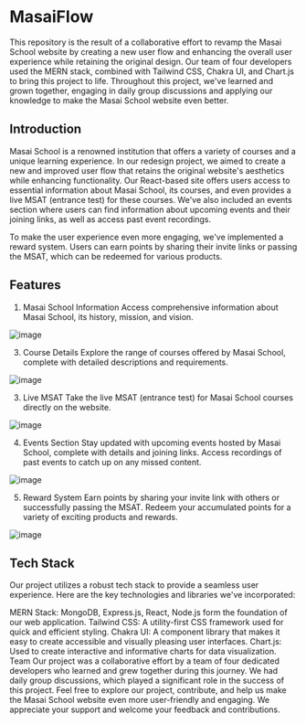 # MasaiFlow
This repository is the result of a collaborative effort to revamp the Masai School website by creating a new user flow and enhancing the overall user experience while retaining the original design. Our team of four developers used the MERN stack, combined with Tailwind CSS, Chakra UI, and Chart.js to bring this project to life. Throughout this project, we've learned and grown together, engaging in daily group discussions and applying our knowledge to make the Masai School website even better.

## Introduction
Masai School is a renowned institution that offers a variety of courses and a unique learning experience. In our redesign project, we aimed to create a new and improved user flow that retains the original website's aesthetics while enhancing functionality. Our React-based site offers users access to essential information about Masai School, its courses, and even provides a live MSAT (entrance test) for these courses. We've also included an events section where users can find information about upcoming events and their joining links, as well as access past event recordings.

To make the user experience even more engaging, we've implemented a reward system. Users can earn points by sharing their invite links or passing the MSAT, which can be redeemed for various products.

## Features
1. Masai School Information
Access comprehensive information about Masai School, its history, mission, and vision.

![image](https://github.com/ashukmt/Project-MERN/assets/68837552/99f1d1e5-2abc-471c-bcf3-1bf9be303370)

3. Course Details
Explore the range of courses offered by Masai School, complete with detailed descriptions and requirements.

![image](https://github.com/ashukmt/Project-MERN/assets/68837552/0de15f03-6062-46c5-b024-0fe8ca072d52)

3. Live MSAT
Take the live MSAT (entrance test) for Masai School courses directly on the website.

![image](https://github.com/ashukmt/Project-MERN/assets/68837552/180e85d6-6d96-4ebf-9c26-106e7b02a381)

4. Events Section
Stay updated with upcoming events hosted by Masai School, complete with details and joining links.
Access recordings of past events to catch up on any missed content.

![image](https://github.com/ashukmt/Project-MERN/assets/68837552/42814da8-dbd2-44b2-935c-ad20c17922e9)

5. Reward System
Earn points by sharing your invite link with others or successfully passing the MSAT.
Redeem your accumulated points for a variety of exciting products and rewards.

![image](https://github.com/ashukmt/Project-MERN/assets/68837552/5b8ee0f7-b81d-4085-a473-4c46aaa423d7)

## Tech Stack
Our project utilizes a robust tech stack to provide a seamless user experience. Here are the key technologies and libraries we've incorporated:

MERN Stack: MongoDB, Express.js, React, Node.js form the foundation of our web application.
Tailwind CSS: A utility-first CSS framework used for quick and efficient styling.
Chakra UI: A component library that makes it easy to create accessible and visually pleasing user interfaces.
Chart.js: Used to create interactive and informative charts for data visualization.
Team
Our project was a collaborative effort by a team of four dedicated developers who learned and grew together during this journey. We had daily group discussions, which played a significant role in the success of this project. 
Feel free to explore our project, contribute, and help us make the Masai School website even more user-friendly and engaging. We appreciate your support and welcome your feedback and contributions.
